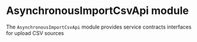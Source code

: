 # AsynchronousImportCsvApi module

The `AsynchronousImportCsvApi` module provides service contracts interfaces for upload CSV sources
